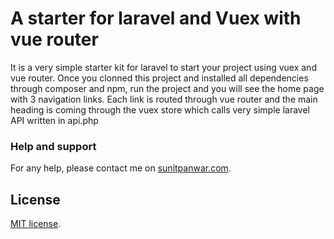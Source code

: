 

# A starter for laravel and Vuex with vue router
It is a very simple starter kit for laravel to start your project using vuex and vue router. Once you clonned this project and installed all dependencies through composer and npm, run the project and you will see the home page with 3 navigation links. Each link is routed through vue router and the main heading is coming through the vuex store which calls very simple laravel API written in api.php

### Help and support

For any help, please contact me on [sunitpanwar.com](http://sunitpanwar.com/).

## License

[MIT license](https://opensource.org/licenses/MIT).

